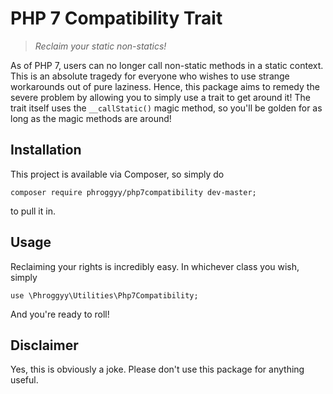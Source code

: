 # PHP 7 Compatibility Trait

>_Reclaim your static non-statics!_

As of PHP 7, users can no longer call non-static methods in a static context. This is an absolute tragedy for everyone who wishes to use strange workarounds out of pure laziness. Hence, this package aims to remedy the severe problem by allowing you to simply use a trait to get around it! The trait itself uses the `__callStatic()` magic method, so you'll be golden for as long as the magic methods are around!

## Installation

This project is available via Composer, so simply do

```
composer require phroggyy/php7compatibility dev-master;
```

to pull it in.

## Usage

Reclaiming your rights is incredibly easy. In whichever class you wish, simply

```
use \Phroggyy\Utilities\Php7Compatibility;
```

And you're ready to roll!

## Disclaimer

Yes, this is obviously a joke. Please don't use this package for anything useful.